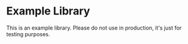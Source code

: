 # Example Library

This is an example library. Please do not use in production, it's just for testing purposes.
